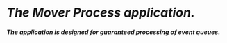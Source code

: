 # _The Mover Process application._

***The application is designed for guaranteed processing of event queues.***


